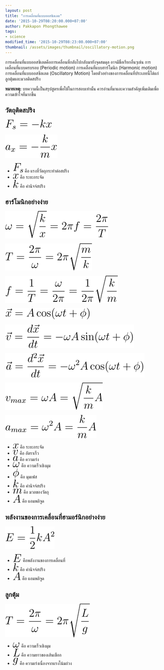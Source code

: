 ```yaml
---
layout: post
title: "การเคลื่อนที่แบบออสซิลเลต"
date: '2015-10-29T08:20:00.000+07:00'
author: Pakkapon Phongthawee
tags:
- science
modified_time: '2015-10-29T08:23:00.000+07:00'
thumbnail: /assets/images/thumbnail/oscillatory-motion.png
---
```

การเคลื่อนที่แบบออสซิเลตคือการเคลื่อนที่กลับไปกลับมายังจุดสมดุล อาจมีชื่อเรียกอื่นๆเช่น การเคลื่อนที่แบบครบรอบ (Periodic motion) การเคลื่อนที่แบบฮาร์โมนิก (Harmonic motion) การเคลื่อนที่แบบออสซิลเลต (Oscillatory Motion) โดยตัวอย่างของการเคลื่อนที่ประเภทนี้ได้แก่ ลูกตุ้มและมวลติดสปริง

**หมายเหตุ:** บทความนี้เป็นสรุปสูตรเพื่อใช้ในการสอบเท่านั้น ควรอ่านที่มาและความสำคัญเพิ่มเติมเพื่อความเข้าใจที่มากขึ้น

## วัตถุติดสปริง

![](/assets/images/post/oscillatory-motion/spring-01.svg)

![](/assets/images/post/oscillatory-motion/spring-02.svg)

- ![](/assets/images/post/oscillatory-motion/spring-define-f_s.svg) คือ แรงที่วัตถุกระทำต่อสปริง
- ![](/assets/images/post/oscillatory-motion/spring-define-x.svg) คือ ระยะกระจัด
- ![](/assets/images/post/oscillatory-motion/spring-define-s.svg) คือ ค่านิจจ์สปริง

## ฮาร์โมนิกอย่างง่าย

![](/assets/images/post/oscillatory-motion/hamonic-01.svg)

![](/assets/images/post/oscillatory-motion/hamonic-02.svg)

![](/assets/images/post/oscillatory-motion/hamonic-03.svg)

![](/assets/images/post/oscillatory-motion/hamonic-04.svg)

![](/assets/images/post/oscillatory-motion/hamonic-05.svg)

![](/assets/images/post/oscillatory-motion/hamonic-06.svg)

![](/assets/images/post/oscillatory-motion/hamonic-07.svg)

![](/assets/images/post/oscillatory-motion/hamonic-08.svg)

- ![](/assets/images/post/oscillatory-motion/spring-define-x.svg)  คือ ระยะกระจัด
- ![](/assets/images/post/oscillatory-motion/hamonic-define-v.svg) คือ อัตราเร็ว
- ![](/assets/images/post/oscillatory-motion/hamonic-define-a.svg) คือ ความเร่ง
- ![](/assets/images/post/oscillatory-motion/hamonic-define-omega.svg) คือ ความเร็วเชิงมุม
- ![](/assets/images/post/oscillatory-motion/hamonic-define-phi.svg) คือ มุมเฟส
- ![](/assets/images/post/oscillatory-motion/hamonic-define-k.svg) คือ ค่านิจจ์สปริง
- ![](/assets/images/post/oscillatory-motion/hamonic-define-m.svg) คือ มวลของวัตถุ
- ![](/assets/images/post/oscillatory-motion/hamonic-define-cap-a.svg) คือ แอมพลิจูด

## พลังงานของการเคลื่อนที่ฮามอร์นิกอย่างง่าย

![](/assets/images/post/oscillatory-motion/hamonic-energy.svg)

- ![](/assets/images/post/oscillatory-motion/hamonic-define-cap-e.svg) คือพลังงานของการเคลื่อนที่
- ![](/assets/images/post/oscillatory-motion/hamonic-define-k.svg) คือ ค่านิจจ์สปริง
- ![](/assets/images/post/oscillatory-motion/hamonic-define-cap-a.svg) คือ แอมพลิจูด

## ลูกตุ้ม

![](/assets/images/post/oscillatory-motion/ball.svg)

- ![](/assets/images/post/oscillatory-motion/hamonic-define-omega.svg) คือ ความเร็วเชิงมุม
- ![](/assets/images/post/oscillatory-motion/hamonic-define-cap-l.svg) คือ ความยาวของเส้นเชือก
- ![](/assets/images/post/oscillatory-motion/hamonic-define-g.svg) คือ ความเร่งเนื่องจากแรงโน้มถ่วง
